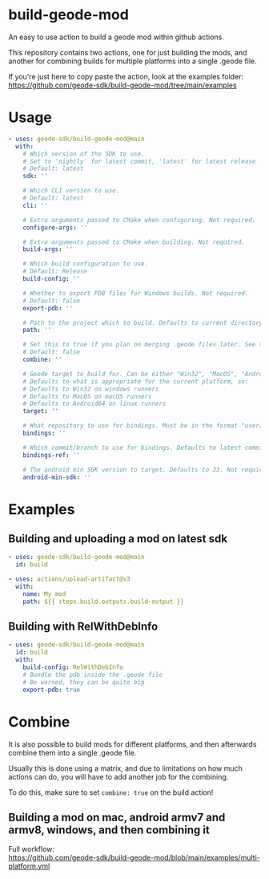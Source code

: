 # build-geode-mod
An easy to use action to build a geode mod within github actions.

This repository contains two actions, one for just building the mods, and another for combining builds for multiple platforms into a single .geode file.

If you're just here to copy paste the action, look at the examples folder: \
https://github.com/geode-sdk/build-geode-mod/tree/main/examples

# Usage
```yml
- uses: geode-sdk/build-geode-mod@main
  with:
    # Which version of the SDK to use.
    # Set to 'nightly' for latest commit, 'latest' for latest release
    # Default: latest
    sdk: ''

    # Which CLI version to use.
    # Default: latest
    cli: ''

    # Extra arguments passed to CMake when configuring. Not required.
    configure-args: ''

    # Extra arguments passed to CMake when building. Not required.
    build-args: ''

    # Which build configuration to use.
    # Default: Release
    build-config: ''

    # Whether to export PDB files for Windows builds. Not required.
    # Default: false
    export-pdb: ''

    # Path to the project which to build. Defaults to current directory.
    path: ''

    # Set this to true if you plan on merging .geode files later. See the README for more info.
    # Default: false
    combine: ''

    # Geode target to build for. Can be either "Win32", "MacOS", "Android32" or "Android64".
    # Defaults to what is appropriate for the current platform, so:
    # Defaults to Win32 on windows runners
    # Defaults to MacOS on macOS runners
    # Defaults to Android64 on linux runners
    target: ''

    # What repository to use for bindings. Must be in the format "user/repo". Not required.
    bindings: ''

    # Which commit/branch to use for bindings. Defaults to latest commit in main branch. Not required.
    bindings-ref: ''

    # The android min SDK version to target. Defaults to 23. Not required.
    android-min-sdk: ''
```

# Examples

## Building and uploading a mod on latest sdk
```yml
- uses: geode-sdk/build-geode-mod@main
  id: build

- uses: actions/upload-artifact@v3
  with:
    name: My mod
    path: ${{ steps.build.outputs.build-output }}
```

## Building with RelWithDebInfo
```yml
- uses: geode-sdk/build-geode-mod@main
  id: build
  with:
    build-config: RelWithDebInfo
    # Bundle the pdb inside the .geode file
    # Be warned, they can be quite big
    export-pdb: true
```

# Combine
It is also possible to build mods for different platforms, and then afterwards combine them into a single .geode file.

Usually this is done using a matrix, and due to limitations on how much actions can do, you will have to add another job for the combining.

To do this, make sure to set `combine: true` on the build action!

## Building a mod on mac, android armv7 and armv8, windows, and then combining it
Full workflow: \
https://github.com/geode-sdk/build-geode-mod/blob/main/examples/multi-platform.yml
